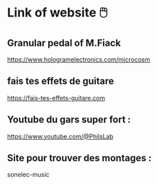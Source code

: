 # Link of website 🖱️


## Granular pedal of M.Fiack

https://www.hologramelectronics.com/microcosm

## fais tes effets de guitare 

https://fais-tes-effets-guitare.com

## Youtube du gars super fort : 
https://www.youtube.com/@PhilsLab

## Site pour trouver des montages : 
sonelec-music
